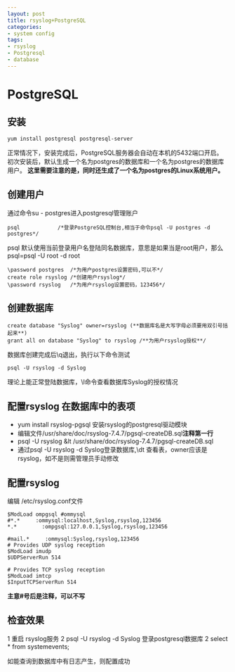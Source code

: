 ```yaml
---
layout: post
title: rsyslog+PostgreSQL
categories:
- system config
tags:
- rsyslog
- Postgresql
- database
---
```


# PostgreSQL

## 安装

	yum install postgresql postgresql-server

正常情况下，安装完成后，PostgreSQL服务器会自动在本机的5432端口开启。
初次安装后，默认生成一个名为postgres的数据库和一个名为postgres的数据库用户。
**这里需要注意的是，同时还生成了一个名为postgres的Linux系统用户。**

## 创建用户

通过命令su - postgres进入postgresql管理账户

	psql 			/*登录PostgreSQL控制台,相当于命令psql -U postgres -d postgres*/

psql 默认使用当前登录用户名登陆同名数据库，意思是如果当是root用户，那么psql=psql -U root -d root

	\password postgres 	/*为用户postgres设置密码,可以不*/
	create role rsyslog	/*创建用户rsyslog*/
	\password rsyslog 	/*为用户rsyslog设置密码，123456*/

## 创建数据库

	create database "Syslog" owner=rsyslog (**数据库名是大写字母必须要用双引号括起来**)
	grant all on database "Syslog" to rsyslog /**为用户rsyslog授权**/

数据库创建完成后\q退出，执行以下命令测试
	
	psql -U rsyslog -d Syslog

理论上能正常登陆数据库，\l命令查看数据库Syslog的授权情况

## 配置rsyslog 在数据库中的表项

* yum install rsyslog-pgsql 安装rsyslog的postgresql驱动模块
* 编辑文件/usr/share/doc/rsyslog-7.4.7/pgsql-createDB.sql**注释第一行**
* psql -U rsyslog &lt /usr/share/doc/rsyslog-7.4.7/pgsql-createDB.sql
* 通过psql -U rsyslog -d Syslog登录数据库,\dt 查看表，owner应该是rsyslog，如不是则需管理员手动修改

## 配置rsyslog 

编辑 /etc/rsyslog.conf文件

	$ModLoad ompgsql #ommysql
	#*.*     :ommysql:localhost,Syslog,rsyslog,123456
	*.*        :ompgsql:127.0.0.1,Syslog,rsyslog,123456

	#mail.*     :ommysql:Syslog,rsyslog,123456
	# Provides UDP syslog reception
	$ModLoad imudp
	$UDPServerRun 514

	# Provides TCP syslog reception
	$ModLoad imtcp
	$InputTCPServerRun 514

**主意#号后是注释，可以不写**

## 检查效果

1 重启 rsyslog服务
2 psql -U rsyslog -d Syslog 登录postgresql数据库
2 select * from systemevents;

如能查询到数据库中有日志产生，则配置成功

